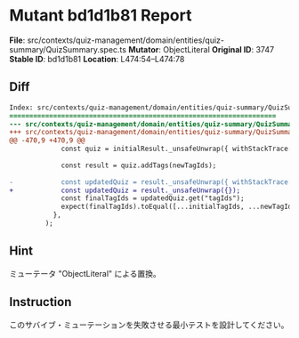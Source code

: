 # Mutant bd1d1b81 Report

**File**: src/contexts/quiz-management/domain/entities/quiz-summary/QuizSummary.spec.ts
**Mutator**: ObjectLiteral
**Original ID**: 3747
**Stable ID**: bd1d1b81
**Location**: L474:54–L474:78

## Diff

```diff
Index: src/contexts/quiz-management/domain/entities/quiz-summary/QuizSummary.spec.ts
===================================================================
--- src/contexts/quiz-management/domain/entities/quiz-summary/QuizSummary.spec.ts	original
+++ src/contexts/quiz-management/domain/entities/quiz-summary/QuizSummary.spec.ts	mutated #3747
@@ -470,9 +470,9 @@
             const quiz = initialResult._unsafeUnwrap({ withStackTrace: true });
 
             const result = quiz.addTags(newTagIds);
 
-            const updatedQuiz = result._unsafeUnwrap({ withStackTrace: true });
+            const updatedQuiz = result._unsafeUnwrap({});
             const finalTagIds = updatedQuiz.get("tagIds");
             expect(finalTagIds).toEqual([...initialTagIds, ...newTagIds]);
           },
         );
```

## Hint

ミューテータ "ObjectLiteral" による置換。

## Instruction

このサバイブ・ミューテーションを失敗させる最小テストを設計してください。

